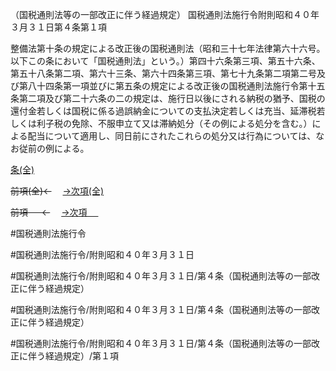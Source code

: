 （国税通則法等の一部改正に伴う経過規定）
国税通則法施行令附則昭和４０年３月３１日第４条第１項

整備法第十条の規定による改正後の国税通則法（昭和三十七年法律第六十六号。以下この条において「国税通則法」という。）第四十六条第三項、第五十六条、第五十八条第二項、第六十三条、第六十四条第三項、第七十九条第二項第二号及び第八十四条第一項並びに第五条の規定による改正後の国税通則法施行令第十五条第二項及び第二十六条の二の規定は、施行日以後にされる納税の猶予、国税の還付金若しくは国税に係る過誤納金についての支払決定若しくは充当、延滞税若しくは利子税の免除、不服申立て又は滞納処分（その例による処分を含む。）による配当について適用し、同日前にされたこれらの処分又は行為については、なお従前の例による。

[条(全)](国税通則法施行＿令附則昭和４０年３月３１日第４条_.md)

~~前項(全)←~~　  [→次項(全)](国税通則法施行＿令附則昭和４０年３月３１日第４条第２項_.md)

~~前項 　 ←~~　  [→次項 　 ](国税通則法施行＿令附則昭和４０年３月３１日第４条第２項.md)



#国税通則法施行令

#国税通則法施行令/附則昭和４０年３月３１日

#国税通則法施行令/附則昭和４０年３月３１日/第４条（国税通則法等の一部改正に伴う経過規定）

#国税通則法施行令/附則昭和４０年３月３１日/第４条（国税通則法等の一部改正に伴う経過規定）

#国税通則法施行令/附則昭和４０年３月３１日/第４条（国税通則法等の一部改正に伴う経過規定）/第１項

